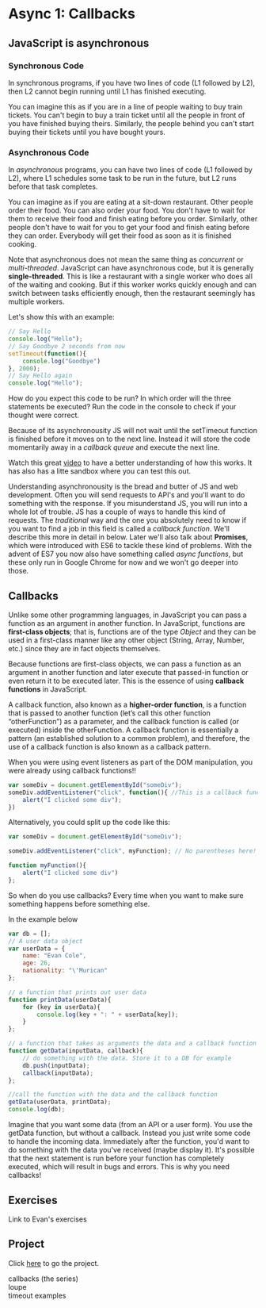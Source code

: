 Async 1: Callbacks
====

JavaScript is asynchronous
---

### Synchronous Code
In synchronous programs, if you have two lines of code (L1 followed by L2), then L2 cannot begin running until L1 has finished executing.

You can imagine this as if you are in a line of people waiting to buy train tickets. You can't begin to buy a train ticket until all the people in front of you have finished buying theirs. Similarly, the people behind you can't start buying their tickets until you have bought yours.

### Asynchronous Code
In _asynchronous_ programs, you can have two lines of code (L1 followed by L2), where L1 schedules some task to be run in the future, but L2 runs before that task completes.

You can imagine as if you are eating at a sit-down restaurant. Other people order their food. You can also order your food. You don't have to wait for them to receive their food and finish eating before you order. Similarly, other people don't have to wait for you to get your food and finish eating before they can order. Everybody will get their food as soon as it is finished cooking.

Note that asynchronous does not mean the same thing as _concurrent_ or _multi-threaded_. JavaScript can have asynchronous code, but it is generally **single-threaded**. This is like a restaurant with a single worker who does all of the waiting and cooking. But if this worker works quickly enough and can switch between tasks efficiently enough, then the restaurant seemingly has multiple workers.

Let's show this with an example:

```javascript
// Say Hello
console.log("Hello");
// Say Goodbye 2 seconds from now
setTimeout(function(){
    console.log("Goodbye")
}, 2000);
// Say Hello again
console.log("Hello");
```

How do you expect this code to be run? In which order will the three statements be executed? Run the code in the console to check if your thought were correct.

Because of its asynchronousity JS will not wait until the setTimeout function is finished before it moves on to the next line. Instead it will store the code momentarily away in a _callback queue_ and execute the next line.

Watch this great [video](http://latentflip.com/loupe/?code=JC5vbignYnV0dG9uJywgJ2NsaWNrJywgZnVuY3Rpb24gb25DbGljaygpIHsKICAgIHNldFRpbWVvdXQoZnVuY3Rpb24gdGltZXIoKSB7CiAgICAgICAgY29uc29sZS5sb2coJ1lvdSBjbGlja2VkIHRoZSBidXR0b24hJyk7ICAgIAogICAgfSwgMjAwMCk7Cn0pOwoKY29uc29sZS5sb2coIkhpISIpOwoKc2V0VGltZW91dChmdW5jdGlvbiB0aW1lb3V0KCkgewogICAgY29uc29sZS5sb2coIkNsaWNrIHRoZSBidXR0b24hIik7Cn0sIDUwMDApOwoKY29uc29sZS5sb2coIldlbGNvbWUgdG8gbG91cGUuIik7!!!PGJ1dHRvbj5DbGljayBtZSE8L2J1dHRvbj4%3D) to have a better understanding of how this works. It has also has a litte sandbox where you can test this out.

Understanding asynchronousity is the bread and butter of JS and web development. Often you will send requests to API's and you'll want to do something with the response. If you misunderstand JS, you will run into a whole lot of trouble. JS has a couple of ways to handle this kind of requests. The _traditional_ way and the one you absolutely need to know if you want to find a job in this field is called a _callback function_. We'll describe this more in detail in below. Later we'll also talk about **Promises**, which were introduced with ES6 to tackle these kind of problems. With the advent of ES7 you now also have something called _async functions_, but these only run in Google Chrome for now and we won't go deeper into those.

Callbacks
---

Unlike some other programming languages, in JavaScript you can pass a function as an argument in another function. In JavaScript, functions are **first-class objects**; that is, functions are of the type _Object_ and they can be used in a first-class manner like any other object (String, Array, Number, etc.) since they are in fact objects themselves.

Because functions are first-class objects, we can pass a function as an argument in another function and later execute that passed-in function or even return it to be executed later. This is the essence of using **callback functions** in JavaScript.

A callback function, also known as a **higher-order function**, is a function that is passed to another function (let’s call this other function “otherFunction”) as a parameter, and the callback function is called (or executed) inside the otherFunction. A callback function is essentially a pattern (an established solution to a common problem), and therefore, the use of a callback function is also known as a callback pattern.

When you were using event listeners as part of the DOM manipulation, you were already using callback functions!!

```javascript
var someDiv = document.getElementById("someDiv");
someDiv.addEventListener("click", function(){ //This is a callback function! It says, after a "Click" run this function
    alert("I clicked some div");
})
```

Alternatively, you could split up the code like this:

```javascript
var someDiv = document.getElementById("someDiv");

someDiv.addEventListener("click", myFunction); // No parentheses here!

function myFunction(){
    alert("I clicked some div")
};
```

So when do you use callbacks? Every time when you want to make sure something happens before something else.

In the example below 

```javascript
var db = [];
// A user data object
var userData = {
    name: "Evan Cole",
    age: 26,
    nationality: "\'Murican"
};

// a function that prints out user data
function printData(userData){
    for (key in userData){
        console.log(key + ": " + userData[key]);
    }
};

// a function that takes as arguments the data and a callback function
function getData(inputData, callback){
    // do something with the data. Store it to a DB for example
    db.push(inputData);
    callback(inputData);
};

//call the function with the data and the callback function
getData(userData, printData);
console.log(db);
```

Imagine that you want some data (from an API or a user form). You use the getData function, but without a callback. Instead you just write some code to handle the incoming data. Immediately after the function, you'd want to do something with the data you've received (maybe display it). It's possible that the next statement is run before your function has completely executed, which will result in bugs and errors. This is why you need callbacks!

Exercises
---

Link to Evan's exercises

Project
---

Click [here](/projects/03-callbacks+data_models/README.md) to go the project.

callbacks (the series)  
loupe  
timeout examples